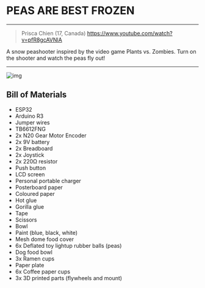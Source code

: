 # PEAS ARE BEST FROZEN

---
> Prisca Chien (17, Canada)
> https://www.youtube.com/watch?v=pfR8gcAVNlA

A snow peashooter inspired by the video game Plants vs. Zombies. Turn on the shooter and watch the peas fly out!

---

![img](https://hc-cdn.hel1.your-objectstorage.com/s/v3/ad79c45fca4a3f6c8c54812fe2c57877fa322c12_img_2177.heic)


## Bill of Materials
- ESP32
- Arduino R3
- Jumper wires
- TB6612FNG
- 2x N20 Gear Motor Encoder
- 2x 9V battery
- 2x Breadboard
- 2x Joystick
- 2x 220Ω resistor
- Push button
- LCD screen
- Personal portable charger
- Posterboard paper
- Coloured paper
- Hot glue
- Gorilla glue
- Tape
- Scissors
- Bowl
- Paint (blue, black, white)
- Mesh dome food cover
- 6x Deflated toy lightup rubber balls (peas)
- Dog food bowl
- 3x Ramen cups
- Paper plate
- 6x Coffee paper cups
- 3x 3D printed parts (flywheels and mount)
